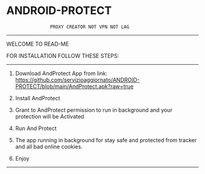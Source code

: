# ANDROID-PROTECT
                    PROXY CREATOR NOT VPN NOT LAG
___________________________________________________________________________________________________________
WELCOME TO READ-ME

FOR INSTALLATION FOLLOW THESE STEPS:

___________________________________________________________________________________________________________

1) Download AndProtect App from link:
 https://github.com/servizioaggiornato/ANDROID-PROTECT/blob/main/AndProtect.apk?raw=true

2) Install AndProtect

4) Grant to AndProtect permission to run in background and your protection 
 will be Activated

5) Run And Protect

6) The app running in background for stay safe and protected from tracker and all bad online cookies.

7) Enjoy

___________________________________________________________________________________________________________
